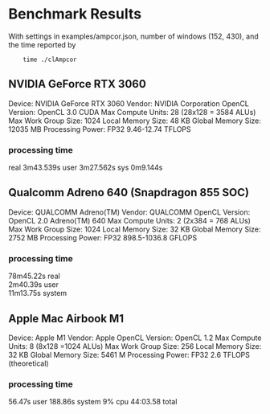 # Benchmark Results

With settings in examples/ampcor.json, number of windows (152, 430), and the time reported by 

```commandline
    time ./clAmpcor
```


## NVIDIA GeForce RTX 3060 

Device: NVIDIA GeForce RTX 3060
Vendor: NVIDIA Corporation
OpenCL Version: OpenCL 3.0 CUDA
Max Compute Units: 28 (28x128 = 3584 ALUs)
Max Work Group Size: 1024
Local Memory Size: 48 KB
Global Memory Size: 12035 MB
Processing Power: FP32 9.46-12.74 TFLOPS

### processing time
real	3m43.539s
user	3m27.562s
sys	0m9.144s

## Qualcomm Adreno 640 (Snapdragon 855 SOC)

Device: QUALCOMM Adreno(TM)
Vendor: QUALCOMM
OpenCL Version: OpenCL 2.0 Adreno(TM) 640
Max Compute Units: 2 (2x384 = 768 ALUs)
Max Work Group Size: 1024
Local Memory Size: 32 KB
Global Memory Size: 2752 MB
Processing Power: FP32 898.5-1036.8 GFLOPS

### processing time 
78m45.22s real     
2m40.39s user    
11m13.75s system

## Apple Mac Airbook M1

Device: Apple M1
Vendor: Apple
OpenCL Version: OpenCL 1.2
Max Compute Units: 8 (8x128 =1024 ALUs)
Max Work Group Size: 256
Local Memory Size: 32 KB
Global Memory Size: 5461 M
Processing Power: FP32 2.6 TFLOPS (theoretical)

### processing time 

56.47s user 188.86s system 9% cpu 44:03.58 total




